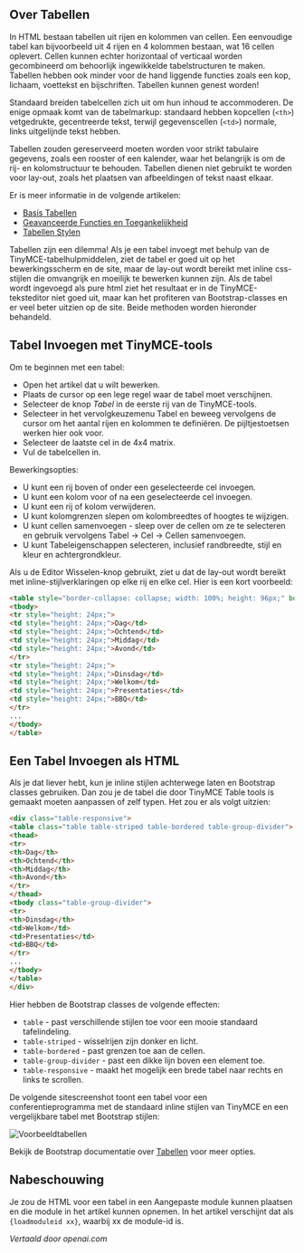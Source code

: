 <!-- Filename: J4.x:Article_Tables / Display title: Artikel: Bewerken - Tabellen  -->

## Over Tabellen

In HTML bestaan tabellen uit rijen en kolommen van cellen. Een eenvoudige tabel kan bijvoorbeeld uit 4 rijen en 4 kolommen bestaan, wat 16 cellen oplevert. Cellen kunnen echter horizontaal of verticaal worden gecombineerd om behoorlijk ingewikkelde tabelstructuren te maken. Tabellen hebben ook minder voor de hand liggende functies zoals een kop, lichaam, voettekst en bijschriften. Tabellen kunnen genest worden!

Standaard breiden tabelcellen zich uit om hun inhoud te accommoderen. De enige opmaak komt van de tabelmarkup: standaard hebben kopcellen (`<th>`) vetgedrukte, gecentreerde tekst, terwijl gegevenscellen (`<td>`) normale, links uitgelijnde tekst hebben.

Tabellen zouden gereserveerd moeten worden voor strikt tabulaire gegevens, zoals een rooster of een kalender, waar het belangrijk is om de rij- en kolomstructuur te behouden. Tabellen dienen niet gebruikt te worden voor lay-out, zoals het plaatsen van afbeeldingen of tekst naast elkaar.

Er is meer informatie in de volgende artikelen:

- [Basis Tabellen](https://developer.mozilla.org/en-US/docs/Learn/HTML/Tables/Basics)
- [Geavanceerde Functies en Toegankelijkheid](https://developer.mozilla.org/en-US/docs/Learn/HTML/Tables/Advanced)
- [Tabellen Stylen](https://developer.mozilla.org/en-US/docs/Learn/CSS/Building_blocks/Styling_tables)

Tabellen zijn een dilemma! Als je een tabel invoegt met behulp van de TinyMCE-tabelhulpmiddelen, ziet de tabel er goed uit op het bewerkingsscherm en de site, maar de lay-out wordt bereikt met inline css-stijlen die omvangrijk en moeilijk te bewerken kunnen zijn. Als de tabel wordt ingevoegd als pure html ziet het resultaat er in de TinyMCE-teksteditor niet goed uit, maar kan het profiteren van Bootstrap-classes en er veel beter uitzien op de site. Beide methoden worden hieronder behandeld.

## Tabel Invoegen met TinyMCE-tools

Om te beginnen met een tabel:

- Open het artikel dat u wilt bewerken.
- Plaats de cursor op een lege regel waar de tabel moet verschijnen.
- Selecteer de knop *Tabel* in de eerste rij van de TinyMCE-tools.
- Selecteer in het vervolgkeuzemenu Tabel en beweeg vervolgens de cursor om het aantal rijen en kolommen te definiëren. De pijltjestoetsen werken hier ook voor.
- Selecteer de laatste cel in de 4x4 matrix.
- Vul de tabelcellen in.

Bewerkingsopties:

- U kunt een rij boven of onder een geselecteerde cel invoegen.
- U kunt een kolom voor of na een geselecteerde cel invoegen.
- U kunt een rij of kolom verwijderen.
- U kunt kolomgrenzen slepen om kolombreedtes of hoogtes te wijzigen.
- U kunt cellen samenvoegen - sleep over de cellen om ze te selecteren en gebruik vervolgens Tabel -> Cel -> Cellen samenvoegen.
- U kunt Tabeleigenschappen selecteren, inclusief randbreedte, stijl en kleur en achtergrondkleur.

Als u de Editor Wisselen-knop gebruikt, ziet u dat de lay-out wordt bereikt met inline-stijlverklaringen op elke rij en elke cel. Hier is een kort voorbeeld:

```html
<table style="border-collapse: collapse; width: 100%; height: 96px;" border="1"><colgroup><col style="width: 24.9735%;"><col style="width: 24.9735%;"><col style="width: 24.9735%;"><col style="width: 24.9735%;"></colgroup>
<tbody>
<tr style="height: 24px;">
<td style="height: 24px;">Dag</td>
<td style="height: 24px;">Ochtend</td>
<td style="height: 24px;">Middag</td>
<td style="height: 24px;">Avond</td>
</tr>
<tr style="height: 24px;">
<td style="height: 24px;">Dinsdag</td>
<td style="height: 24px;">Welkom</td>
<td style="height: 24px;">Presentaties</td>
<td style="height: 24px;">BBQ</td>
</tr>
...
</tbody>
</table>
```

## Een Tabel Invoegen als HTML

Als je dat liever hebt, kun je inline stijlen achterwege laten en Bootstrap classes gebruiken. Dan zou je de tabel die door TinyMCE Table tools is gemaakt moeten aanpassen of zelf typen. Het zou er als volgt uitzien:

```html
<div class="table-responsive">
<table class="table table-striped table-bordered table-group-divider">
<thead>
<tr>
<th>Dag</th>
<th>Ochtend</th>
<th>Middag</th>
<th>Avond</th>
</tr>
</thead>
<tbody class="table-group-divider">
<tr>
<th>Dinsdag</th>
<td>Welkom</td>
<td>Presentaties</td>
<td>BBQ</td>
</tr>
...
</tbody>
</table>
</div>
```

Hier hebben de Bootstrap classes de volgende effecten:

- `table` - past verschillende stijlen toe voor een mooie standaard tafelindeling.
- `table-striped` - wisselrijen zijn donker en licht.
- `table-bordered` - past grenzen toe aan de cellen.
- `table-group-divider` - past een dikke lijn boven een element toe.
- `table-responsive` - maakt het mogelijk een brede tabel naar rechts en links te scrollen.

De volgende sitescreenshot toont een tabel voor een conferentieprogramma met de standaard inline stijlen van TinyMCE en een vergelijkbare tabel met Bootstrap stijlen:

![Voorbeeldtabellen](../../../en/images/articles/articles-site-tables.png)

Bekijk de Bootstrap documentatie over [Tabellen](https://getbootstrap.com/docs/5.3/content/tables/) voor meer opties.

## Nabeschouwing

Je zou de HTML voor een tabel in een Aangepaste module kunnen plaatsen en die module in het artikel kunnen opnemen. In het artikel verschijnt dat als `{loadmoduleid xx}`, waarbij xx de module-id is.

*Vertaald door openai.com*

